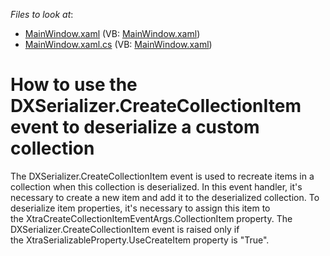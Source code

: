 <!-- default file list -->
*Files to look at*:

* [MainWindow.xaml](./CS/WpfApplication58/MainWindow.xaml) (VB: [MainWindow.xaml](./VB/WpfApplication58/MainWindow.xaml))
* [MainWindow.xaml.cs](./CS/WpfApplication58/MainWindow.xaml.cs) (VB: [MainWindow.xaml](./VB/WpfApplication58/MainWindow.xaml))
<!-- default file list end -->
# How to use the DXSerializer.CreateCollectionItem event to deserialize a custom collection


<p>The DXSerializer.CreateCollectionItem event is used to recreate items in a collection when this collection is deserialized. In this event handler, it's necessary to create a new item and add it to the deserialized collection. To deserialize item properties, it's necessary to assign this item to the XtraCreateCollectionItemEventArgs.CollectionItem property. The DXSerializer.CreateCollectionItem event is raised only if the XtraSerializableProperty.UseCreateItem property is "True".  </p>

<br/>


